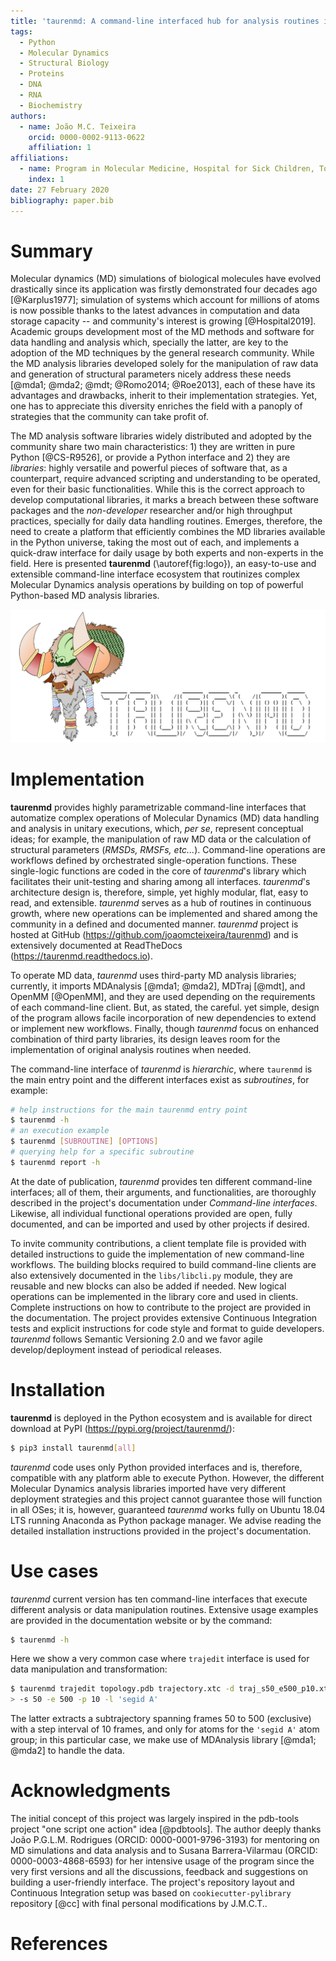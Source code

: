 ```yaml
---
title: 'taurenmd: A command-line interfaced hub for analysis routines in Molecular Dynamics.'
tags:
  - Python
  - Molecular Dynamics
  - Structural Biology
  - Proteins
  - DNA
  - RNA
  - Biochemistry
authors:
  - name: João M.C. Teixeira
    orcid: 0000-0002-9113-0622
    affiliation: 1
affiliations:
  - name: Program in Molecular Medicine, Hospital for Sick Children, Toronto, Ontario M5G 0A4, Canada
    index: 1
date: 27 February 2020
bibliography: paper.bib
---
```


# Summary

Molecular dynamics (MD) simulations of biological molecules have evolved drastically since its application was firstly demonstrated four decades ago [@Karplus1977]; simulation of systems which account for millions of atoms is now possible thanks to the latest advances in computation and data storage capacity -- and community's interest is growing [@Hospital2019]. Academic groups development most of the MD methods and software for data handling and analysis which, specially the latter, are key to the adoption of the MD techniques by the general research community. While the MD analysis libraries developed solely for the manipulation of raw data and generation of structural parameters nicely address these needs [@mda1; @mda2; @mdt; @Romo2014; @Roe2013], each of these have its advantages and drawbacks, inherit to their implementation strategies. Yet, one has to appreciate this diversity enriches the field with a panoply of strategies that the community can take profit of.

The MD analysis software libraries widely distributed and adopted by the community share two main characteristics: 1) they are written in pure Python [@CS-R9526], or provide a Python interface and 2) they are *libraries*: highly versatile and powerful pieces of software that, as a counterpart, require advanced scripting and understanding to be operated, even for their basic functionalities. While this is the correct approach to develop computational libraries, it marks a breach between these software packages and the *non-developer* researcher and/or high throughput practices, specially for daily data handling routines. Emerges, therefore, the need to create a platform that efficiently combines the MD libraries available in the Python universe, taking the most out of each, and implements a quick-draw interface for daily usage by both experts and non-experts in the field. Here is presented **taurenmd** (\autoref{fig:logo}), an easy-to-use and extensible command-line interface ecosystem that routinizes complex Molecular Dynamics analysis operations by building on top of powerful Python-based MD analysis libraries.

![taurenmd logo.\label{fig:logo}](../docs/logo/taurenmdlogo_readme.png)

# Implementation

**taurenmd** provides highly parametrizable command-line interfaces that automatize complex operations of Molecular Dynamics (MD) data handling and analysis in unitary executions, which, *per se*, represent conceptual ideas; for example, the manipulation of raw MD data or the calculation of structural parameters (*RMSDs, RMSFs, etc...*). Command-line operations are workflows defined by orchestrated single-operation functions. These single-logic functions are coded in the core of *taurenmd*'s library which facilitates their unit-testing and sharing among all interfaces. *taurenmd*'s architecture design is, therefore, simple, yet highly modular, flat, easy to read, and extensible. *taurenmd* serves as a hub of routines in continuous growth, where new operations can be implemented and shared among the community in a defined and documented manner. *taurenmd* project is hosted at GitHub (https://github.com/joaomcteixeira/taurenmd) and is extensively documented at ReadTheDocs (https://taurenmd.readthedocs.io).

To operate MD data, *taurenmd* uses third-party MD analysis libraries; currently, it imports MDAnalysis [@mda1; @mda2], MDTraj [@mdt], and OpenMM [@OpenMM], and they are used depending on the requirements of each command-line client. But, as stated, the careful. yet simple, design of the program allows facile incorporation of new dependencies to extend or implement new workflows. Finally, though *taurenmd* focus on enhanced combination of third party libraries, its design leaves room for the implementation of original analysis routines when needed.

The command-line interface of *taurenmd* is *hierarchic*, where `taurenmd` is the main entry point and the different interfaces exist as *subroutines*, for example:

```bash
# help instructions for the main taurenmd entry point
$ taurenmd -h
# an execution example
$ taurenmd [SUBROUTINE] [OPTIONS]
# querying help for a specific subroutine
$ taurenmd report -h
```

At the date of publication, *taurenmd* provides ten different command-line interfaces; all of them, their arguments, and functionalities, are thoroughly described in the project's documentation under *Command-line interfaces*. Likewise, all individual functional operations provided are open, fully documented, and can be imported and used by other projects if desired.

To invite community contributions, a client template file is provided with detailed instructions to guide the implementation of new command-line workflows. The building blocks required to build command-line clients are also extensively documented in the `libs/libcli.py` module, they are reusable and new blocks can also be added if needed. New logical operations can be implemented in the library core and used in clients. Complete instructions on how to contribute to the project are provided in the documentation. The project provides extensive Continuous Integration tests and explicit instructions for code style and format to guide developers. *taurenmd* follows Semantic Versioning 2.0 and we favor agile develop/deployment instead of periodical releases.

# Installation

**taurenmd** is deployed in the Python ecosystem and is available for direct download at PyPI (https://pypi.org/project/taurenmd/):

```bash
$ pip3 install taurenmd[all]
```

*taurenmd* code uses only Python provided interfaces and is, therefore, compatible with any platform able to execute Python. However, the different Molecular Dynamics analysis libraries imported have very different deployment strategies and this project cannot guarantee those will function in all OSes; it is, however, guaranteed *taurenmd* works fully on Ubuntu 18.04 LTS running Anaconda as Python package manager. We advise reading the detailed installation instructions provided in the project's documentation.

# Use cases

*taurenmd* current version has ten command-line interfaces that execute different analysis or data manipulation routines. Extensive usage examples are provided in the documentation website or by the command:

```bash
$ taurenmd -h
```

Here we show a very common case where `trajedit` interface is used for data manipulation and transformation:

```bash
$ taurenmd trajedit topology.pdb trajectory.xtc -d traj_s50_e500_p10.xtc \
> -s 50 -e 500 -p 10 -l 'segid A'
```

The latter extracts a subtrajectory spanning frames 50 to 500 (exclusive) with a step interval of 10 frames, and only for atoms for the `'segid A'` atom group; in this particular case, we make use of MDAnalysis library [@mda1; @mda2] to handle the data.

# Acknowledgments

The initial concept of this project was largely inspired in the pdb-tools project "one script one action" idea [@pdbtools]. The author deeply thanks João P.G.L.M. Rodrigues (ORCID: 0000-0001-9796-3193) for mentoring on MD simulations and data analysis and to Susana Barrera-Vilarmau (ORCID: 0000-0003-4868-6593) for her intensive usage of the program since the very first versions and all the discussions, feedback and suggestions on building a user-friendly interface. The project's repository layout and Continuous Integration setup was based on `cookiecutter-pylibrary` repository [@cc] with final personal modifications by J.M.C.T..

# References
